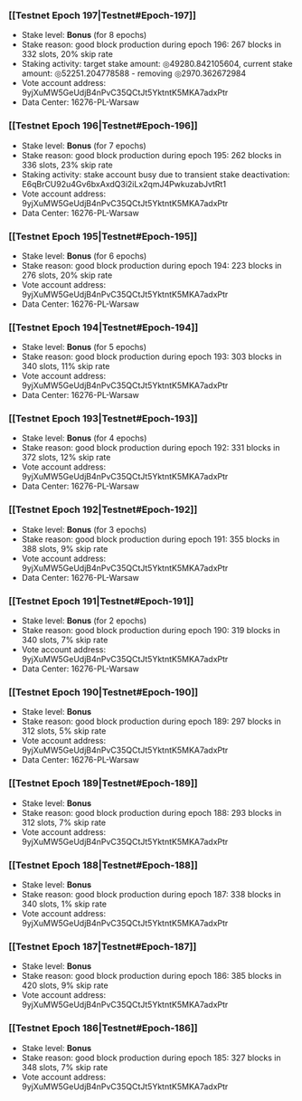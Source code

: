 ### [[Testnet Epoch 197|Testnet#Epoch-197]]
* Stake level: **Bonus** (for 8 epochs)
* Stake reason: good block production during epoch 196: 267 blocks in 332 slots, 20% skip rate
* Staking activity: target stake amount: ◎49280.842105604, current stake amount: ◎52251.204778588 - removing ◎2970.362672984
* Vote account address: 9yjXuMW5GeUdjB4nPvC35QCtJt5YktntK5MKA7adxPtr
* Data Center: 16276-PL-Warsaw
### [[Testnet Epoch 196|Testnet#Epoch-196]]
* Stake level: **Bonus** (for 7 epochs)
* Stake reason: good block production during epoch 195: 262 blocks in 336 slots, 23% skip rate
* Staking activity: stake account busy due to transient stake deactivation: E6qBrCU92u4Gv6bxAxdQ3i2iLx2qmJ4PwkuzabJvtRt1
* Vote account address: 9yjXuMW5GeUdjB4nPvC35QCtJt5YktntK5MKA7adxPtr
* Data Center: 16276-PL-Warsaw
### [[Testnet Epoch 195|Testnet#Epoch-195]]
* Stake level: **Bonus** (for 6 epochs)
* Stake reason: good block production during epoch 194: 223 blocks in 276 slots, 20% skip rate
* Vote account address: 9yjXuMW5GeUdjB4nPvC35QCtJt5YktntK5MKA7adxPtr
* Data Center: 16276-PL-Warsaw
### [[Testnet Epoch 194|Testnet#Epoch-194]]
* Stake level: **Bonus** (for 5 epochs)
* Stake reason: good block production during epoch 193: 303 blocks in 340 slots, 11% skip rate
* Vote account address: 9yjXuMW5GeUdjB4nPvC35QCtJt5YktntK5MKA7adxPtr
* Data Center: 16276-PL-Warsaw
### [[Testnet Epoch 193|Testnet#Epoch-193]]
* Stake level: **Bonus** (for 4 epochs)
* Stake reason: good block production during epoch 192: 331 blocks in 372 slots, 12% skip rate
* Vote account address: 9yjXuMW5GeUdjB4nPvC35QCtJt5YktntK5MKA7adxPtr
* Data Center: 16276-PL-Warsaw
### [[Testnet Epoch 192|Testnet#Epoch-192]]
* Stake level: **Bonus** (for 3 epochs)
* Stake reason: good block production during epoch 191: 355 blocks in 388 slots, 9% skip rate
* Vote account address: 9yjXuMW5GeUdjB4nPvC35QCtJt5YktntK5MKA7adxPtr
* Data Center: 16276-PL-Warsaw
### [[Testnet Epoch 191|Testnet#Epoch-191]]
* Stake level: **Bonus** (for 2 epochs)
* Stake reason: good block production during epoch 190: 319 blocks in 340 slots, 7% skip rate
* Vote account address: 9yjXuMW5GeUdjB4nPvC35QCtJt5YktntK5MKA7adxPtr
* Data Center: 16276-PL-Warsaw
### [[Testnet Epoch 190|Testnet#Epoch-190]]
* Stake level: **Bonus**
* Stake reason: good block production during epoch 189: 297 blocks in 312 slots, 5% skip rate
* Vote account address: 9yjXuMW5GeUdjB4nPvC35QCtJt5YktntK5MKA7adxPtr
* Data Center: 16276-PL-Warsaw
### [[Testnet Epoch 189|Testnet#Epoch-189]]
* Stake level: **Bonus**
* Stake reason: good block production during epoch 188: 293 blocks in 312 slots, 7% skip rate
* Vote account address: 9yjXuMW5GeUdjB4nPvC35QCtJt5YktntK5MKA7adxPtr
### [[Testnet Epoch 188|Testnet#Epoch-188]]
* Stake level: **Bonus**
* Stake reason: good block production during epoch 187: 338 blocks in 340 slots, 1% skip rate
* Vote account address: 9yjXuMW5GeUdjB4nPvC35QCtJt5YktntK5MKA7adxPtr
### [[Testnet Epoch 187|Testnet#Epoch-187]]
* Stake level: **Bonus**
* Stake reason: good block production during epoch 186: 385 blocks in 420 slots, 9% skip rate
* Vote account address: 9yjXuMW5GeUdjB4nPvC35QCtJt5YktntK5MKA7adxPtr
### [[Testnet Epoch 186|Testnet#Epoch-186]]
* Stake level: **Bonus**
* Stake reason: good block production during epoch 185: 327 blocks in 348 slots, 7% skip rate
* Vote account address: 9yjXuMW5GeUdjB4nPvC35QCtJt5YktntK5MKA7adxPtr